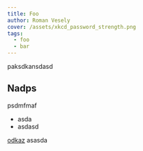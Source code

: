 ```yaml
---
title: Foo
author: Roman Vesely
cover: /assets/xkcd_password_strength.png
tags:
  - foo
  - bar
---
```

paksdkansdasd

## Nadps

psdmfmaf

* asda
* asdasd

[odkaz](www.azet.sk) asasda
